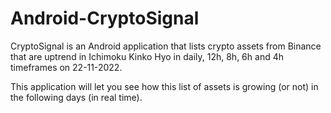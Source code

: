 # Android-CryptoSignal

CryptoSignal is an Android application that lists crypto assets from Binance that are uptrend in Ichimoku Kinko Hyo in daily, 12h, 8h, 6h and 4h timeframes on 22-11-2022.

This application will let you see how this list of assets is growing (or not) in the following days (in real time).


